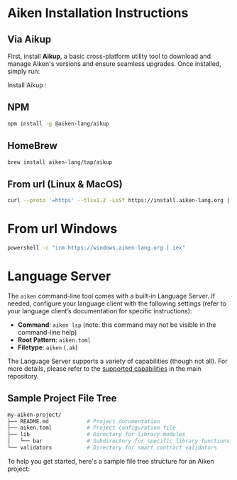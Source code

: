 # Aiken Installation Instructions

## Via Aikup
First, install **Aikup**, a basic cross-platform utility tool to download and manage Aiken's versions and ensure seamless upgrades. Once installed, simply run:


Install Aikup :

## NPM
```bash
npm install -g @aiken-lang/aikup
```

## HomeBrew
```bash
brew install aiken-lang/tap/aikup
```

## From url (Linux & MacOS)
```bash
curl --proto '=https' --tlsv1.2 -LsSf https://install.aiken-lang.org | sh
```

# From url Windows
```bash
powershell -c "irm https://windows.aiken-lang.org | iex"
```

# Language Server

The `aiken` command-line tool comes with a built-in Language Server. If needed, configure your language client with the following settings (refer to your language client’s documentation for specific instructions):

- **Command**: `aiken lsp` (note: this command may not be visible in the command-line help)
- **Root Pattern**: `aiken.toml`
- **Filetype**: `aiken` (`.ak`)

The Language Server supports a variety of capabilities (though not all). For more details, please refer to the [supported capabilities](https://github.com/aiken-lang/aiken/blob/main/README.md#language-server) in the main repository.

## Sample Project File Tree

```bash
my-aiken-project/
├── README.md            # Project documentation
├── aiken.toml           # Project configuration file
├── lib                  # Directory for library modules
│   └── bar              # Subdirectory for specific library functions
└── validators           # Directory for smart contract validators
```

To help you get started, here's a sample file tree structure for an Aiken project:



